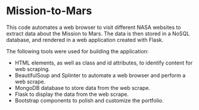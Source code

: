 # Mission-to-Mars

This code automates a web browser to visit different NASA websites to extract data about the Mission to Mars. The data is then stored in a NoSQL database, and rendered in a web application created with Flask.

The following tools were used for building the application:

  - HTML elements, as well as class and id attributes, to identify content for web scraping.
  - BeautifulSoup and Splinter to automate a web browser and perform a web scrape.
  - MongoDB database to store data from the web scrape.
  - Flask to display the data from the web scrape.
  - Bootstrap components to polish and customize the portfolio.
